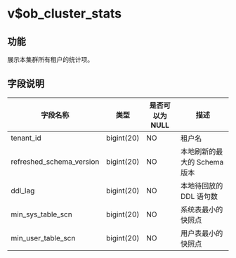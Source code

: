 v$ob_cluster_stats 
=======================================



功能 
-----------

展示本集群所有租户的统计项。

字段说明 
-------------



|         **字段名称**         |   **类型**   | **是否可以为 NULL** |       **描述**       |
|--------------------------|------------|----------------|--------------------|
| tenant_id                | bigint(20) | NO             | 租户名                |
| refreshed_schema_version | bigint(20) | NO             | 本地刷新的最大的 Schema 版本 |
| ddl_lag                  | bigint(20) | NO             | 本地待回放的 DDL 语句数     |
| min_sys_table_scn        | bigint(20) | NO             | 系统表最小的快照点          |
| min_user_table_scn       | bigint(20) | NO             | 用户表最小的快照点          |



